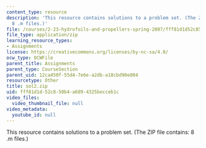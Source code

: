```yaml
---
content_type: resource
description: 'This resource contains solutions to a problem set. (The ZIP file contains:
  8 .m files.)'
file: /courses/2-23-hydrofoils-and-propellers-spring-2007/fff81d1d52c850b4a6894325becceb1c_sol2.zip
file_type: application/zip
learning_resource_types:
- Assignments
license: https://creativecommons.org/licenses/by-nc-sa/4.0/
ocw_type: OCWFile
parent_title: Assignments
parent_type: CourseSection
parent_uid: 12ca450f-55d4-7e6e-a2db-a18cbd90e804
resourcetype: Other
title: sol2.zip
uid: fff81d1d-52c8-50b4-a689-4325becceb1c
video_files:
  video_thumbnail_file: null
video_metadata:
  youtube_id: null
---
```

This resource contains solutions to a problem set. (The ZIP file contains: 8 .m files.)